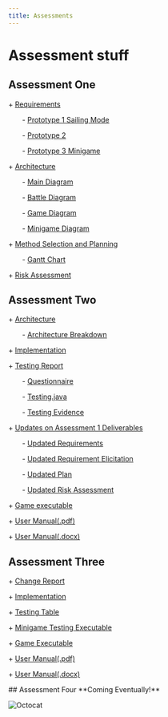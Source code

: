 ```yaml
---
title: Assessments
---
```


Assessment stuff
=====


## Assessment One
<p> + <a href="https://github.com/7SeasOfSomething/All-Hands-On-Deck/blob/master/docs/assessment1/req1.pdf">Requirements </a></p>

<p> &nbsp;&nbsp;&nbsp;&nbsp;&nbsp;&nbsp; - <a href="https://raw.githubusercontent.com/7SeasOfSomething/All-Hands-On-Deck/master/docs/assessment1/prototypes/SailingModePrototype1.jpg">Prototype 1 Sailing Mode</a></p>
<p> &nbsp;&nbsp;&nbsp;&nbsp;&nbsp;&nbsp; - <a href="https://raw.githubusercontent.com/7SeasOfSomething/All-Hands-On-Deck/master/docs/assessment1/prototypes/Prototype2.jpg">Prototype 2</a></p>
<p> &nbsp;&nbsp;&nbsp;&nbsp;&nbsp;&nbsp; - <a href="https://raw.githubusercontent.com/7SeasOfSomething/All-Hands-On-Deck/master/docs/assessment1/prototypes/MinigamePrototype3.jpg">Prototype 3 Minigame</a></p>


<p> + <a href="https://github.com/7SeasOfSomething/All-Hands-On-Deck/blob/master/docs/assessment1/arch1.pdf">Architecture</a></p>

<p> &nbsp;&nbsp;&nbsp;&nbsp;&nbsp;&nbsp; - <a href="https://raw.githubusercontent.com/7SeasOfSomething/All-Hands-On-Deck/master/docs/assessment1/architecture/ArchitectureMain.jpg">Main Diagram</a></p>
<p> &nbsp;&nbsp;&nbsp;&nbsp;&nbsp;&nbsp; - <a href="https://raw.githubusercontent.com/7SeasOfSomething/All-Hands-On-Deck/master/docs/assessment1/architecture/ActivityDiagramBattle.jpg">Battle Diagram</a></p>
<p> &nbsp;&nbsp;&nbsp;&nbsp;&nbsp;&nbsp; - <a href="https://raw.githubusercontent.com/7SeasOfSomething/All-Hands-On-Deck/master/docs/assessment1/architecture/ActivityDiagramGame.jpg">Game Diagram</a></p>
<p> &nbsp;&nbsp;&nbsp;&nbsp;&nbsp;&nbsp; - <a href="https://raw.githubusercontent.com/7SeasOfSomething/All-Hands-On-Deck/master/docs/assessment1/architecture/ActivityDiagramMinigame.jpg">Minigame Diagram</a></p>


<p> + <a href="https://github.com/7SeasOfSomething/All-Hands-On-Deck/blob/master/docs/assessment1/plan1.pdf">Method Selection and Planning</a></p> 

<p> &nbsp;&nbsp;&nbsp;&nbsp;&nbsp;&nbsp; - <a href="https://github.com/7SeasOfSomething/All-Hands-On-Deck/blob/master/docs/assessment1/GanttChart1.pdf">Gantt Chart</a></p>


<p> + <a href="https://github.com/7SeasOfSomething/All-Hands-On-Deck/blob/master/docs/assessment1/risk1.pdf">Risk Assessment</a></p>

## Assessment Two

<p> + <a href="https://github.com/7SeasOfSomething/All-Hands-On-Deck/blob/master/docs/assessments2/Arch2%20(1).pdf">Architecture</a></p>

<p> &nbsp;&nbsp;&nbsp;&nbsp;&nbsp;&nbsp; - <a href="https://github.com/7SeasOfSomething/All-Hands-On-Deck/blob/master/docs/assessments2/Architecture%20Breakdown%20(1).pdf">Architecture Breakdown</a></p>


<p> + <a href="https://github.com/7SeasOfSomething/All-Hands-On-Deck/blob/master/docs/assessments2/Impl2.pdf">Implementation</a></p>

<p> + <a href="https://github.com/7SeasOfSomething/All-Hands-On-Deck/blob/master/docs/assessments2/Test2.pdf">Testing Report</a></p>

<p> &nbsp;&nbsp;&nbsp;&nbsp;&nbsp;&nbsp; - <a href="https://github.com/7SeasOfSomething/All-Hands-On-Deck/blob/master/docs/assessments2/Non-Functional%20Requirements%20Test.pdf">Questionnaire</a></p>
<p> &nbsp;&nbsp;&nbsp;&nbsp;&nbsp;&nbsp; - <a href="https://github.com/7SeasOfSomething/All-Hands-On-Deck/blob/master/docs/assessments2/Testing.java">Testing.java</a></p>
<p> &nbsp;&nbsp;&nbsp;&nbsp;&nbsp;&nbsp; - <a href="https://github.com/7SeasOfSomething/All-Hands-On-Deck/blob/master/docs/assessments2/Testing%20Evidence_.pdf">Testing Evidence</a></p>


<p> + <a href="https://github.com/7SeasOfSomething/All-Hands-On-Deck/blob/master/docs/assessment2/Updates2.pdf">Updates on Assessment 1 Deliverables</a></p>

<p> &nbsp;&nbsp;&nbsp;&nbsp;&nbsp;&nbsp; - <a href="https://github.com/7SeasOfSomething/All-Hands-On-Deck/blob/master/docs/assessments2/Updates2.pdf">Updated Requirements</a></p>
<p> &nbsp;&nbsp;&nbsp;&nbsp;&nbsp;&nbsp; - <a href="https://github.com/7SeasOfSomething/All-Hands-On-Deck/blob/master/docs/assessments2/Updated%20Requirements%20Elicitation.pdf">Updated Requirement Elicitation</a></p>
<p> &nbsp;&nbsp;&nbsp;&nbsp;&nbsp;&nbsp; - <a href="https://github.com/7SeasOfSomething/All-Hands-On-Deck/blob/master/docs/assessments2/Updated%20Plan.pdf">Updated Plan</a></p>
<p> &nbsp;&nbsp;&nbsp;&nbsp;&nbsp;&nbsp; - <a href="https://github.com/7SeasOfSomething/All-Hands-On-Deck/blob/master/docs/assessments2/Updated%20Risk%20Assessment.pdf">Updated Risk Assessment</a></p>
 
<p> + <a href="https://drive.google.com/open?id=19j1ks9zoGIs43eoPInT4LZhDt-GEdtgE">Game executable</a></p>
<p> + <a href="https://github.com/7SeasOfSomething/All-Hands-On-Deck/blob/master/docs/assessments2/User%20Manual.pdf">User Manual(.pdf)</a></p>
<p> + <a href="https://github.com/7SeasOfSomething/All-Hands-On-Deck/blob/master/docs/assessments2/User%20Manual.docx">User Manual(.docx)</a></p>

## Assessment Three

<p> + <a href="https://github.com/7SeasOfSomething/All-Hands-On-Deck/blob/master/docs/assessments3/Change3.pdf">Change Report</a></p>

<p> + <a href="https://github.com/7SeasOfSomething/All-Hands-On-Deck/blob/master/docs/assessments3/Impl3.pdf">Implementation</a></p>

<p> + <a href="https://github.com/7SeasOfSomething/All-Hands-On-Deck/blob/master/docs/assessments3/Testing%20Table.docx">Testing Table</a></p>

<p> + <a href="https://github.com/7SeasOfSomething/All-Hands-On-Deck/blob/master/docs/assessments3/minigametest.java">Minigame Testing Executable</a></p>

<p> + <a href="https://github.com/7SeasOfSomething/All-Hands-On-Deck/blob/master/docs/assessments3/desktop-1.0.jar">Game Executable</a></p>

<p> + <a href="https://github.com/7SeasOfSomething/All-Hands-On-Deck/blob/master/docs/assessments3/User%20Manual.pdf">User Manual(.pdf)</a></p>


<p> + <a href="https://github.com/7SeasOfSomething/All-Hands-On-Deck/blob/master/docs/assessments3/User%20Manual.docx">User Manual(.docx)</a></p>
## Assessment Four
**Coming Eventually!**

![Octocat](https://assets-cdn.github.com/images/icons/emoji/octocat.png)
